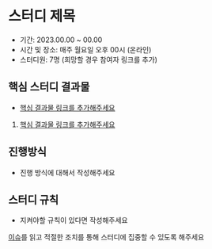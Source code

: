 # 스터디 제목

- 기간: 2023.00.00 ~ 00.00
- 시간 및 장소: 매주 월요일 오후 00시 (온라인)
- 스터디원: 7명
(희망할 경우 참여자 링크를 추가)

## 핵심 스터디 결과물

- [핵심 결과물 링크를 추가해주세요](https://github.com/Learning-Is-Vital-In-Development)
1. [핵심 결과물 링크를 추가해주세요](https://github.com/Learning-Is-Vital-In-Development)

## 진행방식

- 진행 방식에 대해서 작성해주세요

## 스터디 규칙

- 지켜야할 규칙이 있다면 작성해주세요

[이슈](https://github.com/Learning-Is-Vital-In-Development/study-template/issues)를 읽고 적절한 조치를 통해 스터디에 집중할 수 있도록 해주세요
